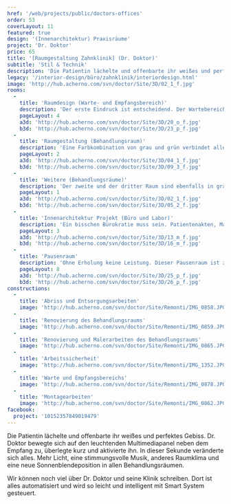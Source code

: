 ```yaml
---
href: '/web/projects/public/doctors-offices'
order: 53
coverLayout: 11
featured: true
design: '(Innenarchitektur) Praxisräume'
project: 'Dr. Doktor'
price: 65
title: '[Raumgestaltung Zahnklinik] (Dr. Doktor)'
subtitle: 'Stil & Technik'
description: 'Die Patientin lächelte und offenbarte ihr weißes und perfektes Gebiss. Dr. Doktor bewegte sich auf den leuchtenden Multimediapanel neben dem Empfang zu, überlegte kurz und aktivierte ihn. In dieser Sekunde veränderte sich alles. Mehr Licht, eine stimmungsvolle Musik, anderes Raumklima und eine neue Sonnenblendeposition in allen Behandlungsräumen.'
legacy: '/interior-design/büro/zahnklinik/interiordesign.html'
image: 'http://hub.acherno.com/svn/doctor/Site/3D/02_1_f.jpg'
rooms:
  -
    title: 'Raumdesign (Warte- und Empfangsbereich)'
    description: 'Der erste Eindruck ist entscheidend. Der Wartebereich hinterlässt ein Gefühl von Gemütlichkeit und Ruhe. Die Rezeption ist schlicht gehalten, mit geraden Linien und lenkt nicht mit unnötigen Details ab. Mit genügend Stauraum wirkt der Raum strukturiert und ordentlich. Auch ohne Tageslicht haben wir hier eine Beispielhafte Lösung für einen innenliegenden Raum geschaffen.'
    pageLayout: 4
    a3d: 'http://hub.acherno.com/svn/doctor/Site/3D/20_o_f.jpg'
    b3d: 'http://hub.acherno.com/svn/doctor/Site/3D/23_p_f.jpg'
  -
    title: 'Raumgestaltung (Behandlungsraum)'
    description: 'Eine Farbkombination von grau und grün verbindet alle drei Behandlungszimmer. Bei der Konzeption haben wir die Anforderungen an eine moderne Zahnklinik berücksichtig und die Raumfläche optimal ausgenutzt. Das Resultat sind helle und arbeitsfreundliche Praxisräume, die sowohl dem Personal als auch den Patienten zur Gute kommen.'
    pageLayout: 2
    a3d: 'http://hub.acherno.com/svn/doctor/Site/3D/04_1_f.jpg'
    b3d: 'http://hub.acherno.com/svn/doctor/Site/3D/09_3_f.jpg'
  -
    title: 'Weitere (Behandlungsräume)'
    description: 'Der zweite und der dritter Raum sind ebenfalls in grau und grün gestrichen. Still und Technik fließen überein. Ein innovatives Steuerungssystem ermöglicht die komfortable Bedienung der Beleuchtung, der Raumtemperatur, der Sonnenblenden und der Musikanlage. Der dritte Behandlungsraum ist mit einer großen Arbeitsplatte mit viel Stauraum ausgestattet. Eine Glastrennwand verbindet den Wartebereich mit dem Behandlungszimmer und sorgt für das nötige Tageslicht und Diskretion.'
    pageLayout: 1
    a3d: 'http://hub.acherno.com/svn/doctor/Site/3D/02_1_f.jpg'
    b3d: 'http://hub.acherno.com/svn/doctor/Site/3D/05_2_f.jpg'
  -
    title: 'Innenarchitektur Projekt (Büro und Labor)'
    description: 'Ein bisschen Bürokratie muss sein. Patientenakten, Mappen und Berichte. Damit sich auch Dr. Doktor hier zu Recht findet, haben wir ihm einen ordentlichen und ruhigen Arbeitsplatz geschaffen, in dem er konzentriert seiner administrativen Arbeit nachgehen kann. Eine in der Decke integrierte Musikanlage und ein funktioneller Schrank für die persönlichen Sachen runden das angenehme Arbeitsumfeld ab. In diesem Projekt haben wir den großen Platzbedarf eines voll ausgestatten Labors berücksichtigt. Jetzt können die Instrumente sorgfältig sterilisiert und sachgerecht aufbewahrt werden.'
    pageLayout: 3
    a3d: 'http://hub.acherno.com/svn/doctor/Site/3D/13_m_f.jpg'
    b3d: 'http://hub.acherno.com/svn/doctor/Site/3D/16_m_f.jpg'
  -
    title: 'Pausenraum'
    description: 'Ohne Erholung keine Leistung. Dieser Pausenraum ist zwar nicht der größte, aber so schön und funktional eingerichtet, sodass der morgendliche Kaffee sogar noch besser schmeckt. Bei einem Blick nach oben, lässt dich die mit einem freundlichen Motiv bedruckte Spanndecke, den hektischen Arbeitsalltag vergessen.'
    pageLayout: 8
    a3d: 'http://hub.acherno.com/svn/doctor/Site/3D/25_p_f.jpg'
    b3d: 'http://hub.acherno.com/svn/doctor/Site/3D/26_p_f.jpg'
constructions:
  - 
    title: 'Abriss und Entsorgungsarbeiten'
    image: 'http://hub.acherno.com/svn/doctor/Site/Remonti/IMG_0858.JPG'
  - 
    title: 'Renovierung des Behandlungsraums'
    image: 'http://hub.acherno.com/svn/doctor/Site/Remonti/IMG_0859.JPG'
  - 
    title: 'Renovierung und Malerarbeiten des Behandlungsraums'
    image: 'http://hub.acherno.com/svn/doctor/Site/Remonti/IMG_0865.JPG'
  -
    title: 'Arbeitssicherheit'
    image: 'http://hub.acherno.com/svn/doctor/Site/Remonti/IMG_1352.JPG'
  - 
    title: 'Warte und Empfangsbereichs'
    image: 'http://hub.acherno.com/svn/doctor/Site/Remonti/IMG_0878.JPG'
  - 
    title: 'Montagearbeiten'
    image: 'http://hub.acherno.com/svn/doctor/Site/Remonti/IMG_0862.JPG'
facebook:
  project: '10152357849019479'
---
```

Die Patientin lächelte und offenbarte ihr weißes und perfektes Gebiss. Dr. Doktor bewegte sich auf den leuchtenden Multimediapanel neben dem Empfang zu, überlegte kurz und aktivierte ihn. In dieser Sekunde veränderte sich alles. Mehr Licht, eine stimmungsvolle Musik, anderes Raumklima und eine neue Sonnenblendeposition in allen Behandlungsräumen.

Wir können noch viel über Dr. Doktor und seine Klinik schreiben. Dort ist alles automatisiert und wird so leicht und intelligent mit Smart System gesteuert.
